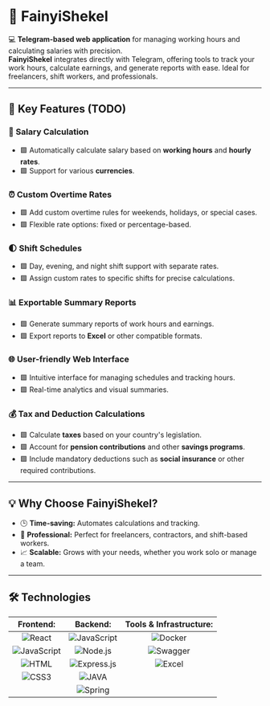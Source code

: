 # 🚀 FainyiShekel

💻 **Telegram-based web application** for managing working hours and calculating salaries with precision.  
**FainyiShekel** integrates directly with Telegram, offering tools to track your work hours, calculate earnings, and generate reports with ease. Ideal for freelancers, shift workers, and professionals.

---

## 🌟 Key Features (TODO)

### 🧮 Salary Calculation  
- 🟩 Automatically calculate salary based on **working hours** and **hourly rates**.  
- 🟩 Support for various **currencies**.  

### ⏰ Custom Overtime Rates  
- 🟩 Add custom overtime rules for weekends, holidays, or special cases.  
- 🟩 Flexible rate options: fixed or percentage-based.  

### 🌓 Shift Schedules  
- 🟩 Day, evening, and night shift support with separate rates.  
- 🟩 Assign custom rates to specific shifts for precise calculations.  

### 📊 Exportable Summary Reports  
- 🟩 Generate summary reports of work hours and earnings.  
- 🟩 Export reports to **Excel** or other compatible formats.  

### 🌐 User-friendly Web Interface  
- 🟩 Intuitive interface for managing schedules and tracking hours.  
- 🟩 Real-time analytics and visual summaries. 

### 💰 Tax and Deduction Calculations  
- 🟩 Calculate **taxes** based on your country's legislation.  
- 🟩 Account for **pension contributions** and other **savings programs**.  
- 🟩 Include mandatory deductions such as **social insurance** or other required contributions.   

---

## 💡 Why Choose FainyiShekel?

- 🕒 **Time-saving:** Automates calculations and tracking.
- 💼 **Professional:** Perfect for freelancers, contractors, and shift-based workers.
- 📈 **Scalable:** Grows with your needs, whether you work solo or manage a team.

---

## 🛠️ Technologies

**Frontend:**  | **Backend:** | **Tools & Infrastructure:**  |
|:-------------:|:------------:|:------------------------------:|
 ![React](https://img.shields.io/badge/react-%2320232a.svg?logo=react&logoColor=%2361dafb&style=flat) | ![JavaScript](https://img.shields.io/badge/javascript-%23323330.svg?logo=javascript&logoColor=%23F7DF1E&style=flat) |  ![Docker](https://img.shields.io/badge/-Docker-2496ED?style=for-the-badge&logo=docker&logoColor=white&style=flat)  
![JavaScript](https://img.shields.io/badge/javascript-%23323330.svg?logo=javascript&logoColor=%23F7DF1E&style=flat)  | ![Node.js](https://img.shields.io/badge/node.js-%2343853d.svg?logo=node.js&logoColor=white&style=flat)  |  ![Swagger](https://img.shields.io/badge/-Swagger-85EA2D?style=for-the-badge&logo=swagger&logoColor=black&style=flat)  
![HTML](https://img.shields.io/badge/html5-%23e34f26.svg?logo=html5&logoColor=white&style=flat)  |  ![Express.js](https://img.shields.io/badge/express.js-%23000000.svg?logo=express&logoColor=white&style=flat)  |  ![Excel](https://img.shields.io/badge/-Excel-217346?style=for-the-badge&logo=microsoft-excel&logoColor=white&style=flat)  
![CSS3](https://img.shields.io/badge/css3-%231572b6.svg?logo=css3&logoColor=white&style=flat)  |  ![JAVA](https://img.shields.io/badge/java-%23ed8b00.svg?logo=openjdk&logoColor=white&style=flat) |
|  |  ![Spring](https://img.shields.io/badge/spring-%236db33f.svg?logo=spring&logoColor=white&style=flat)  |


